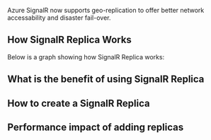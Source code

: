 Azure SignalR now supports geo-replication to offer better network accessability and disaster fail-over.

## How SignalR Replica Works
Below is a graph showing how SignalR Replica works:


## What is the benefit of using SignalR Replica

## How to create a SignalR Replica

## Performance impact of adding replicas
